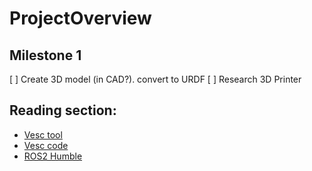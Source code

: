 # ProjectOverview

## Milestone 1
[ ] Create 3D model (in CAD?). convert to URDF
[ ] Research 3D Printer

## Reading section:
* [Vesc tool](https://vesc-project.com/vesc_tool)
* [Vesc code](https://github.com/vedderb/bldc)
* [ROS2 Humble](https://docs.ros.org/en/humble/Tutorials.html)
